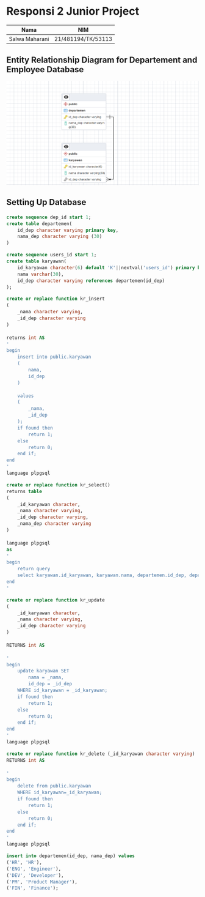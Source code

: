 # Responsi 2 Junior Project
|Nama | NIM|
| --- | --- |
| Salwa Maharani | 21/481194/TK/53113 |

## Entity Relationship Diagram for Departement and Employee Database
![](erd-responsi.png)

## Setting Up Database
```sql
create sequence dep_id start 1;
create table departemen(
	id_dep character varying primary key,
	nama_dep character varying (30)
)
```
``` sql
create sequence users_id start 1;
create table karyawan(
	id_karyawan character(6) default 'K'||nextval('users_id') primary key,
	nama varchar(30),
	id_dep character varying references departemen(id_dep)
);
```

``` sql
create or replace function kr_insert
(
	_nama character varying,
	_id_dep character varying
)

returns int AS
'
begin
	insert into public.karyawan
	(
		nama,
		id_dep
	)
	
	values
	(
		_nama,
		_id_dep
	);
	if found then
		return 1;
	else
		return 0;
	end if;
end
'
language plpgsql
```

``` sql
create or replace function kr_select()
returns table
(
	_id_karyawan character,
	_nama character varying,
	_id_dep character varying,
	_nama_dep character varying
)

language plpgsql
as
'
begin
	return query
	select karyawan.id_karyawan, karyawan.nama, departemen.id_dep, departemen.nama_dep FROM departemen JOIN karyawan ON karyawan.id_dep = departemen.id_dep;
end
'
```

``` sql
create or replace function kr_update
(
	_id_karyawan character,
	_nama character varying,
	_id_dep character varying
)

RETURNS int AS

'
begin
	update karyawan SET 
		nama = _nama,
		id_dep = _id_dep
	WHERE id_karyawan = _id_karyawan;
	if found then
		return 1;
	else
		return 0;
	end if;
end
'
language plpgsql
```

``` sql
create or replace function kr_delete (_id_karyawan character varying)
RETURNS int AS

'
begin
	delete from public.karyawan
	WHERE id_karyawan=_id_karyawan;
	if found then
		return 1;
	else
		return 0;
	end if;
end
'
language plpgsql
```

``` sql
insert into departemen(id_dep, nama_dep) values
('HR', 'HR'),
('ENG', 'Engineer'),
('DEV', 'Developer'),
('PM', 'Product Manager'),
('FIN', 'Finance');
```
